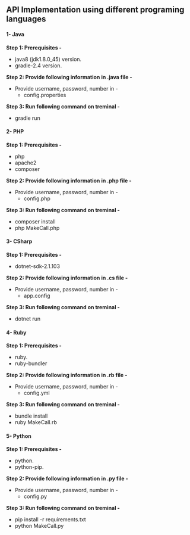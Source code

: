 ## API Implementation using different programing languages ##

#### 1- Java ####

**Step 1: Prerequisites -**  
- java8 (jdk1.8.0_45) version.  
- gradle-2.4 version.  

**Step 2: Provide following information in .java file -**  
- Provide username, password, number in  -  
  - config.properties  

**Step 3: Run following command on treminal -**  
- gradle run  


#### 2- PHP ####

**Step 1: Prerequisites -**  
- php  
- apache2  
- composer  

**Step 2: Provide following information in .php file -**  
- Provide username, password, number in  -  
  - config.php  

**Step 3: Run following command on treminal -**  
- composer install  
- php MakeCall.php  


#### 3- CSharp ####

**Step 1: Prerequisites -**  
- dotnet-sdk-2.1.103  

**Step 2: Provide following information in .cs file -**  
- Provide username, password, number in  -  
  - app.config  

**Step 3: Run following command on treminal -**  
- dotnet run  


#### 4- Ruby ####

**Step 1: Prerequisites -**  
- ruby.  
- ruby-bundler  

**Step 2: Provide following information in .rb file -**  
- Provide username, password, number in  -  
  - config.yml  

**Step 3: Run following command on treminal -**  
- bundle install  
- ruby MakeCall.rb  


#### 5- Python ####

**Step 1: Prerequisites -**  
- python.  
- python-pip.  

**Step 2: Provide following information in .py file -**  
- Provide username, password, number in  -  
  - config.py  

**Step 3: Run following command on treminal -**  
- pip install -r requirements.txt  
- python MakeCall.py  






